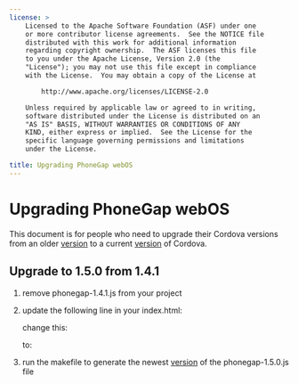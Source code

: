 ```yaml
---
license: >
    Licensed to the Apache Software Foundation (ASF) under one
    or more contributor license agreements.  See the NOTICE file
    distributed with this work for additional information
    regarding copyright ownership.  The ASF licenses this file
    to you under the Apache License, Version 2.0 (the
    "License"); you may not use this file except in compliance
    with the License.  You may obtain a copy of the License at

        http://www.apache.org/licenses/LICENSE-2.0

    Unless required by applicable law or agreed to in writing,
    software distributed under the License is distributed on an
    "AS IS" BASIS, WITHOUT WARRANTIES OR CONDITIONS OF ANY
    KIND, either express or implied.  See the License for the
    specific language governing permissions and limitations
    under the License.

title: Upgrading PhoneGap webOS
---
```


Upgrading PhoneGap webOS
=======================

This document is for people who need to upgrade their Cordova versions from an older [version](../../../phonegap/storage/parameters/version.html) to a current [version](../../../phonegap/storage/parameters/version.html) of Cordova.

## Upgrade to 1.5.0 from 1.4.1 ##

1. remove phonegap-1.4.1.js from your project

2. update the following line in your index.html:

    change this:
    <script type="text/javascript" src="phonegap-1.4.1.js"></script> 
    
    to:
    <script type="text/javascript" src="phonegap-1.5.0.js"></script> 

3. run the makefile to generate the newest [version](../../../phonegap/storage/parameters/version.html) of the phonegap-1.5.0.js file
